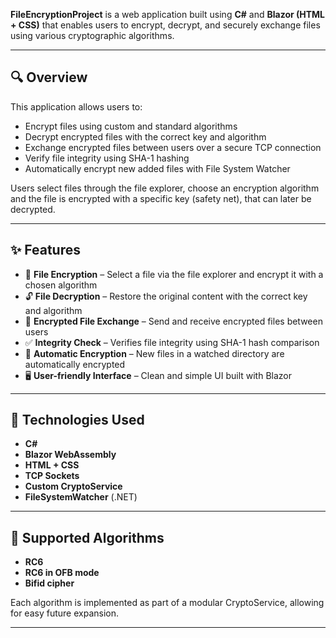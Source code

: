 **FileEncryptionProject** is a web application built using **C#** and **Blazor (HTML + CSS)** that enables users to encrypt, decrypt, and securely exchange files using various cryptographic algorithms.

---

## 🔍 Overview

This application allows users to:
- Encrypt files using custom and standard algorithms
- Decrypt encrypted files with the correct key and algorithm
- Exchange encrypted files between users over a secure TCP connection
- Verify file integrity using SHA-1 hashing
- Automatically encrypt new added files with File System Watcher

Users select files through the file explorer, choose an encryption algorithm and the file is encrypted with a specific key (safety net), that can later be decrypted.

---

## ✨ Features

- 🔐 **File Encryption** – Select a file via the file explorer and encrypt it with a chosen algorithm 
- 🔓 **File Decryption** – Restore the original content with the correct key and algorithm
- 🔁 **Encrypted File Exchange** – Send and receive encrypted files between users
- ✅ **Integrity Check** – Verifies file integrity using SHA-1 hash comparison
- 📂 **Automatic Encryption** – New files in a watched directory are automatically encrypted  
- 🖥️ **User-friendly Interface** – Clean and simple UI built with Blazor 

---

## 🔧 Technologies Used

- **C#**
- **Blazor WebAssembly**
- **HTML + CSS**
- **TCP Sockets**
- **Custom CryptoService**
- **FileSystemWatcher** (.NET)

---

## 🔐 Supported Algorithms

- **RC6**
- **RC6 in OFB mode**
- **Bifid cipher**

Each algorithm is implemented as part of a modular CryptoService, allowing for easy future expansion.

---
